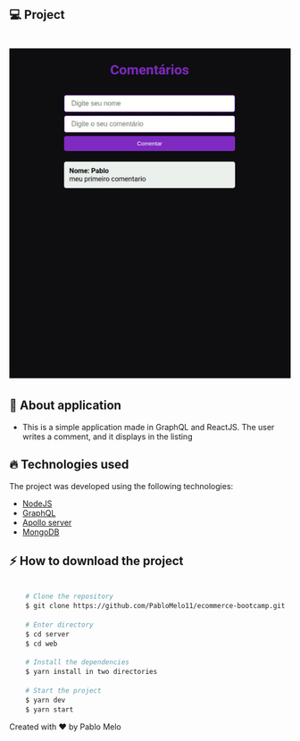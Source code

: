 ## 💻 Project

<h1 align="center">
    <img alt="Comments" title="Comments" src=".github/video.gif" width="px" />
</h1>

## 🚀 About application

- This is a simple application made in GraphQL and ReactJS. The user writes a comment, and it displays in the listing

## 🔥️ Technologies used

The project was developed using the following technologies:

- [NodeJS](https://nodejs.org/en/)
- [GraphQL](https://graphql.org/learn/)
- [Apollo server](https://www.apollographql.com/docs/apollo-server/)
- [MongoDB](https://cloud.google.com/mongodb?&utm_source=google&utm_medium=cpc&utm_campaign=latam-BR-all-pt-dr-skws-all-all-trial-e-dr-1009133-LUAC0009046&utm_content=text-ad-none-none-DEV_c-CRE_423672515938-ADGP_SKWS+%7C+Multi+~+Developers+%7C+MongoDB-KWID_43700055943681296-kwd-301816601719-userloc_9074156&utm_term=KW_mongodb-ST_MongoDB&gclid=Cj0KCQjwqfz6BRD8ARIsAIXQCf0VVBgNtY-eU79I_sJMhhyusJ75OMlaQE4urxzjBU7kBLlnTM3ezQwaAp77EALw_wcB&gclsrc=aw.ds)

## ⚡️ How to download the project

```bash

    # Clone the repository
    $ git clone https://github.com/PabloMelo11/ecommerce-bootcamp.git

    # Enter directory
    $ cd server
    $ cd web

    # Install the dependencies
    $ yarn install in two directories

    # Start the project
    $ yarn dev
    $ yarn start
```

Created with ❤️ by Pablo Melo

